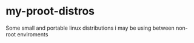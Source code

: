 # my-proot-distros
Some small and portable linux distributions i may be using between non-root enviroments
